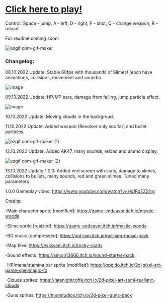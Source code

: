 # [Click here to play!](https://lesniakm.github.io/JsFormer/)

Control: Space - jump, A - left, D - right, F - shot, Q - change weapon, R - reload.

Full readme coming soon!

![ezgif com-gif-maker](https://user-images.githubusercontent.com/53059208/194167139-bc35961e-9460-49f1-833b-0b3b48299e45.gif)


### Changelog:

08.10.2022 Update: Stable 60fps with thousands of Slimes! (each have animations, collisions, movement and sounds)

![image](https://user-images.githubusercontent.com/53059208/194673599-0567a081-40f6-4eab-a2dd-712a2e25c962.png)

09.10.2022 Update: HP/MP bars, damage from falling, jump particle effect.

![image](https://user-images.githubusercontent.com/53059208/194771072-37823ed5-c022-405b-bf93-9bf44d3585f1.png)

10.10.2022 Update: Moving clouds in the backgroud.

11.10.2022 Update: Added weapon (Revolver only soo far) and bullet particles. 

![ezgif com-gif-maker (1)](https://user-images.githubusercontent.com/53059208/195166200-439e0fd3-a48b-4c73-9fd0-fcce0ffdb6ed.gif)

12.10.2022 Update: Added AK47, many sounds, reload and ammo display.

![ezgif com-gif-maker (2)](https://user-images.githubusercontent.com/53059208/195445611-fdbe3b36-3d74-45db-a61f-01413fdb2050.gif)

13.10.2022 Update 1.0.0: Added end screen with stats, damage to slimes, collisions to bullets, many sounds, red and green slimes. Tuned many parameters.

1.0.0 Gameplay video: https://www.youtube.com/watch?v=Hs1RgEZS1rg

Credits:

-Main character sprite [modified]: https://game-endeavor.itch.io/mystic-woods

-Slime sprite [resized]: https://game-endeavor.itch.io/mystic-woods

-BG music [compressed]: https://not-jam.itch.io/not-jam-music-pack

-Map tiles: https://essssam.itch.io/rocky-roads

-Sound effects: https://simon13666.itch.io/sound-starter-pack

-HP/mana/stamina bar sprite [modified]: https://ppeldo.itch.io/2d-pixel-art-game-spellmagic-fx

-Clouds sprites: https://latenightcoffe.itch.io/2d-pixel-art-semi-realistic-clouds

-Guns sprites: https://munstudios.itch.io/2d-pixel-guns-pack
